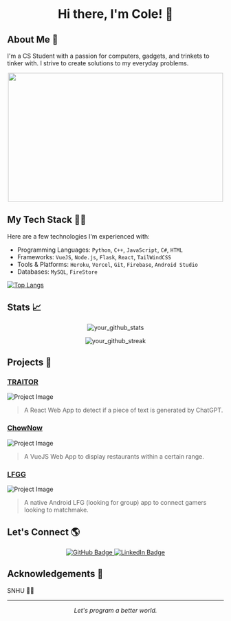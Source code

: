 <!-- Header -->
<h1 align="center">Hi there, I'm Cole! 👋</h1>

<!-- Introduction -->
## About Me 📖
I'm a CS Student with a passion for computers, gadgets, and trinkets to tinker with. I strive to create solutions to my everyday problems.

<!-- Your image -->
<p align="center">
  <img width="500" height="300" src="path_to_your_image.jpg">
</p>

<!-- Tech Stack -->
## My Tech Stack 👨‍💻
Here are a few technologies I'm experienced with:

- Programming Languages: `Python`, `C++`, `JavaScript`, `C#`, `HTML`
- Frameworks: `VueJS`, `Node.js`, `Flask`, `React`, `TailWindCSS`
- Tools & Platforms: `Heroku`, `Vercel`, `Git`, `Firebase`, `Android Studio`
- Databases: `MySQL`, `FireStore`

[![Top Langs](https://github-readme-stats.vercel.app/api/top-langs/?username=ColeGarboski)](https://github.com/anuraghazra/github-readme-stats)

<!-- Stats -->
## Stats 📈
<p align="center">
  <img src="https://github-readme-stats.vercel.app/api?username=ColeGarboski&show_icons=true&theme=radical" alt="your_github_stats">
</p>

<!-- Streak Stats -->
<p align="center">
  <img src="https://github-readme-streak-stats.herokuapp.com/?user=ColeGarboski&theme=dark" alt="your_github_streak">
</p>

<!-- Projects -->
## Projects 💼

### [TRAITOR](https://github.com/ColeGarboski/TRAITOR)
![Project Image](link_to_project_image)
> A React Web App to detect if a piece of text is generated by ChatGPT. 

### [ChowNow](https://github.com/ColeGarboski/ChowNow)
![Project Image](link_to_project_image)
> A VueJS Web App to display restaurants within a certain range.

### [LFGG](https://github.com/ColeGarboski/LFGG)
![Project Image](link_to_project_image)
> A native Android LFG (looking for group) app to connect gamers looking to matchmake. 

<!-- Social Links -->
## Let's Connect 🌎
<p align="center">
  <!-- GitHub -->
  <a href="https://github.com/ColeGarboski">
    <img src="https://img.shields.io/badge/GitHub-100000?style=for-the-badge&logo=github&logoColor=white" alt="GitHub Badge">
  </a>
  <!-- LinkedIn -->
  <a href="https://www.linkedin.com/in/cole-garboski-03a640294/">
    <img src="https://img.shields.io/badge/LinkedIn-0077B5?style=for-the-badge&logo=linkedin&logoColor=white" alt="LinkedIn Badge">
  </a>
  <!-- Other social media -->
  <!-- Add other social media links as needed -->
</p>

<!-- Acknowledgements -->
## Acknowledgements 🙏
<!-- Show your appreciation to those who have helped you -->
SNHU 💛💙
<!-- Footer -->
---
<p align="center">
  <i>Let's program a better world.</i>
</p>
